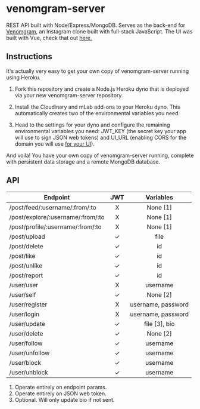 # venomgram-server
REST API built with Node/Express/MongoDB. Serves as the back-end for [Venomgram](https://venomgram.netlify.com/#/), an Instagram clone built with full-stack JavaScript. The UI was built with Vue, check that out [here.](https://github.com/ibrahimpg/venomgram-ui)

## Instructions

It's actually very easy to get your own copy of venomgram-server running using Heroku.

1. Fork this repository and create a Node.js Heroku dyno that is deployed via your new venomgram-server repository.

2. Install the Cloudinary and mLab add-ons to your Heroku dyno. This automatically creates two of the environmental variables you need.

3. Head to the settings for your dyno and configure the remaining environmental variables you need: JWT_KEY (the secret key your app will use to sign JSON web tokens) and UI_URL (enabling CORS for the domain you will use [for your UI](https://github.com/ibrahimpg/venomgram-ui)).

And voila! You have your own copy of venomgram-server running, complete with persistent data storage and a remote MongoDB database.

## API

|Endpoint|JWT|Variables|
|-|:-:|:-:|
| /post/feed/:username/:from/:to|X|None [1]|
| /post/explore/:username/:from/:to|X|None [1]|
| /post/profile/:username/:from/:to|X|None [1]|
| /post/upload|✓|file|
| /post/delete|✓|id|
| /post/like|✓|id|
| /post/unlike|✓|id|
| /post/report|✓|id|
| /user/user|X|username|
| /user/self|✓|None [2]|
| /user/register|X|username, password|
| /user/login|X|username, password|
| /user/update|✓|file [3], bio|
| /user/delete|✓|None [2]|
| /user/follow|✓|username|
| /user/unfollow|✓|username|
| /user/block|✓|username|
| /user/unblock|✓|username|

1. Operate entirely on endpoint params.
2. Operate entirely on JSON web token.
3. Optional. Will only update bio if not sent.
